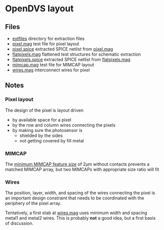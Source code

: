 # OpenDVS layout  

## Files
* [extfiles](./extfiles/) directory for extraction files  
* [pixel.mag](./pixel.mag) test file for pixel layout  
* [pixel.spice](./pixel.spice) extracted SPICE netlist from [pixel.mag](./pixel.mag)  
* [flatpixels.mag](./flatpixels.mag) flattened test structures for schematic extraction  
* [flatpixels.spice](./flatpixels.spice) extracted SPICE netlist from [flatpixels.mag](./flatpixels.mag)  
* [mimcap.mag](./mimcap.mag) test file for MIMCAP layout  
* [wires.mag](./wires.mag) interconnect wires for pixel

## Notes    
  
### Pixel layout  
The design of the pixel is layout driven  

* by available space for a pixel  
* by the row and column wires connecting the pixels  
* by making sure the photosensor is  
    * shielded by the sides  
    * not getting covered by fill metal  

### MIMCAP  
The [minimum MIMCAP feature size](https://skywater-pdk.readthedocs.io/en/main/rules/assumptions.html#minimum-critical-dimensions) of 2&mu;m without contacts prevents a matched MIMCAP array, but two MIMCAPs with appropriate size ratio will fit  

### Wires  
The position, layer, width, and spacing of the wires connecting the pixel is an important design constraint that needs to be coordinated with the periphery of the pixel array.    
  
Tentatively, a first stab at [wires.mag](./wires.mag) uses minimum width and spacing metal1 and metal2 wires. This is probably **not** a good idea, but a first basis of discussion.  
